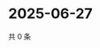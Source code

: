 # 2025-06-27

共 0 条

<!-- BEGIN ZHIHUVIDEO -->
<!-- 最后更新时间 Fri Jun 27 2025 07:11:29 GMT+0800 (China Standard Time) -->

<!-- END ZHIHUVIDEO -->
